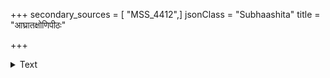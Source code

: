 +++
secondary_sources = [ "MSS_4412",]
jsonClass = "Subhaashita"
title = "आघ्रातक्षोणिपीठः"

+++

<details><summary>Text</summary>

आघ्रातक्षोणिपीठः खुरशिखरसमाकृष्टरेणुस्तुरङ्गः पुञ्जीकृत्याखिलाङ्घ्रीन् क्रमवशविनमज्जानुरुन्मुक्तकायः।  
पृष्ठान्तःपार्श्वकण्डूव्यपनयनर साद् द्विस्त्रिरुद्वर्तिताङ्गः प्रोत्थाय द्राङ् निरीहः क्षणमथ वपुरास्यानुपूर्व्यां धुनोति॥
</details>
